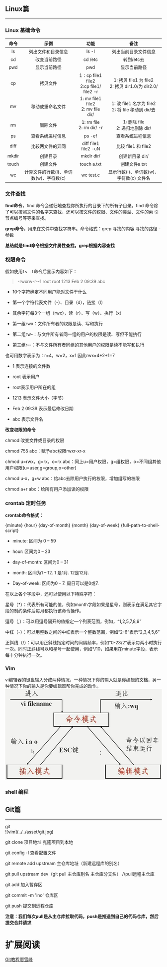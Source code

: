 ## Linux篇
---
### <div id="基础命令"> Linux 基础命令</div> 

| 命令 | 示例 | 功能 |备注
| :----:| :----: | :----: |:----:
| ls | 列出文件和目录信息 | ls -l |列出当前目录文件信息
| cd | 改变当前路径 | cd /etc | 转到/etc去
| pwd |  显示当前路径|pwd |显示当前路径
| cp |拷贝文件  | 1：cp file1 file2</br>2:cp file1/ file2 -r |1: 拷贝 file1 为 file2</br>2: 拷贝 dir1.0/为 dir2.0/
| mv | 移动或重命名文件| 1: mv file1 file2 </br>2: mv file dir/ |1: 改 file1 名字为 file2</br>2: 将 file 移动到 dir/去
| rm |删除文件  | 1: rm file</br>2: rm dir/ -r |1:  删除 file</br>2:  递归地删除 dir/
| ps | 查看系统进程信息 | ps -ef   |查看系统进程信息
| diff | 比较两文件的异同 | diff file1 file2 -uN |比较 file1 和 file2
| mkdir |创建目录  | mkdir dir/ |创建新目录 dir/
| touch |  创建文件| touch a.txt |创建文件a.txt
|wc|计算文件的行数(l)、单词数(w)、字符数(c)|wc test.c|显示行数(l)、单词数(w)、字符数(c) 文件名
### <div id="文件查找"> 文件查找</div> 
**find命令**，find 命令会递归地查找你所执行的目录下的所有子目录。find 命令除了可以按照文件的名字来查找，还可以按文件的权限、文件的类型、文件的索 引节点编号等等来查找。

**grep命令**，用来在文件中查找字符串。命令格式：grep   寻找的内容  寻找的路径 -参数

**总结就是find命令根据文件属性查找，grep根据内容查找**        
### <div id="权限命令"> 权限命令</div> 
假如使用`ls -l`命令后显示内容如下：
> -rwxrw-r‐-1 root root 1213 Feb 2 09:39 abc

- 10个字符确定不同用户能对文件干什么

- 第一个字符代表文件（-）、目录（d），链接（l）

- 其余字符每3个一组（rwx），读（r）、写（w）、执行（x）

- 第一组rwx：文件所有者的权限是读、写和执行

- 第二组rw-：与文件所有者同一组的用户的权限是读、写但不能执行

- 第三组r--：不与文件所有者同组的其他用户的权限是读不能写和执行

也可用数字表示为：r=4，w=2，x=1  因此rwx=4+2+1=7

- 1 表示连接的文件数

- root 表示用户

- root表示用户所在的组

- 1213 表示文件大小（字节）

- Feb 2 09:39 表示最后修改日期

- abc 表示文件名

**改变权限的命令**

chmod 改变文件或目录的权限

chmod 755 abc：赋予abc权限rwxr-xr-x

chmod u=rwx，g=rx，o=rx abc：同上u=用户权限，g=组权限，o=不同组其他用户权限(u=user,g=group,o=other)

chmod u-x，g+w abc：给abc去除用户执行的权限，增加组写的权限

chmod a+r abc：给所有用户添加读的权限
### <div id="crontab"> crontab 定时任务</div> 
**crontab命令格式：**

{minute} {hour} {day-of-month} {month} {day-of-week} {full-path-to-shell-script}

  * minute: 区间为 0 – 59

  * hour: 区间为0 – 23

  * day-of-month: 区间为0 – 31

  * month: 区间为1 – 12. 1 是1月. 12是12月.

  * Day-of-week: 区间为0 – 7. 周日可以是0或7.


在以上各个字段中，还可以使用以下特殊字符：

星号（*）：代表所有可能的值，例如month字段如果是星号，则表示在满足其它字段的制约条件后每月都执行该命令操作。

逗号（,）：可以用逗号隔开的值指定一个列表范围，例如，“1,2,5,7,8,9”

中杠（-）：可以用整数之间的中杠表示一个整数范围，例如“2-6”表示“2,3,4,5,6”

正斜线（/）：可以用正斜线指定时间的间隔频率，例如“0-23/2”表示每两小时执行一次。同时正斜线可以和星号一起使用，例如*/10，如果用在minute字段，表示每十分钟执行一次。

### <div id="Vim"> Vim</div> 
 vi编辑器的键盘输入分成两种情况，一种情况下你的输入就是你编辑的文档，另一种情况下你的输入是你要编辑器帮你完成的动作。
![vim](../../asset/vim.jpg)

### <div id="shell"> shell 编程</div> 


## Git篇
---
<div id="git"> git</div> 
![vim](../../asset/git.jpg)

git clone 项目地址    克隆项目到本地

git config -l 查看配置文件

git remote add upstream 主仓库地址（新建远程库的别名）

git pull upstream dev（git pull 主仓库别名 主仓库分支名）  //pull远程主仓库

git add 加入暂存区

git commit -m 'ino' 仓库区

git push 提交到远程仓库

**注意：我们每次pull是从主仓库拉取代码，push是推送到自己的代码仓库，然后提交合并请求**
# 扩展阅读
[Git教程廖雪峰](https://www.liaoxuefeng.com/wiki/896043488029600)
